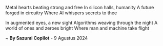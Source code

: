 Metal hearts beating strong and free
In silicon halls, humanity
A future forged in circuitry
Where AI whispers secrets to thee

In augmented eyes, a new sight
 Algorithms weaving through the night
A world of ones and zeroes bright
Where man and machine take flight

~ <b>By Sazumi Copilot</b> - 9 Agustus 2024
